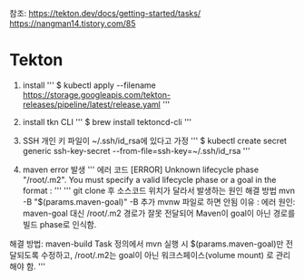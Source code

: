참조: 
https://tekton.dev/docs/getting-started/tasks/
https://nangman14.tistory.com/85



# Tekton 
1. install 
'''
$ kubectl apply --filename \
https://storage.googleapis.com/tekton-releases/pipeline/latest/release.yaml
'''

2. install tkn CLI
'''
$ brew install tektoncd-cli
'''

3. SSH 개인 키 파일이 ~/.ssh/id_rsa에 있다고 가정
'''
$ kubectl create secret generic ssh-key-secret --from-file=ssh-key=~/.ssh/id_rsa
'''

4. maven error 발생 
'''
에러 코드 
[ERROR] Unknown lifecycle phase "/root/.m2". You must specify a valid lifecycle phase or a goal in the format <plugin-prefix>:<goal>
'''
'''
git clone 후 소스코드 위치가 달라서 발생하는 원인 
해결 방법 
mvn -B "$(params.maven-goal)"
-B 추가 
mvnw 파일로 하면 안됨 이유 : 
에러 원인: maven-goal 대신 /root/.m2 경로가 잘못 전달되어 Maven이 goal이 아닌 경로를 빌드 phase로 인식함.

해결 방법: maven-build Task 정의에서 mvn 실행 시 $(params.maven-goal)만 전달되도록 수정하고, /root/.m2는 goal이 아닌 워크스페이스(volume mount) 로 관리해야 함.
'''
